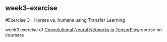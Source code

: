 ## week3-exercise
#Exercise 3 - Horses vs. humans using Transfer Learning

week3 exercise of [Convolutional Neural Networks in TensorFlow](https://www.coursera.org/learn/convolutional-neural-networks-tensorflow/home/welcome) course on coursera
